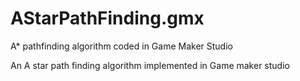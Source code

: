 # AStarPathFinding.gmx
A* pathfinding algorithm coded in Game Maker Studio

An A star path finding algorithm implemented in Game maker studio
